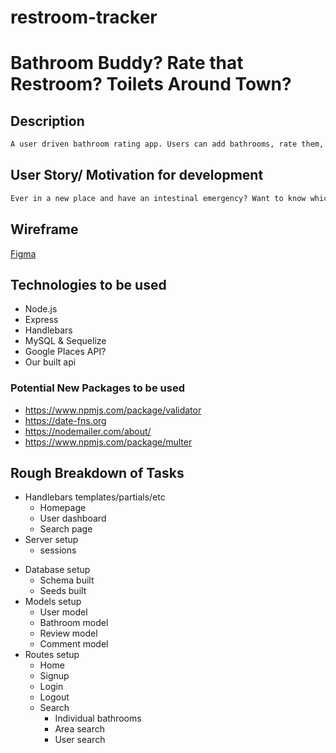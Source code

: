 # restroom-tracker

# Bathroom Buddy? Rate that Restroom? Toilets Around Town?

## Description
```md
A user driven bathroom rating app. Users can add bathrooms, rate them, leave comments, etc.
```
## User Story/ Motivation for development
```md
Ever in a new place and have an intestinal emergency? Want to know which stores around you have a nice bathroom to relieve yourself in peace? (NAME) is a user driven app for you to find the best bathroom in your vicinity!
```
## Wireframe
[Figma](https://www.figma.com/file/7RZH5TiqERMhoe66QA451y/Wireframing-in-Figma?node-id=0%3A1)

## Technologies to be used
- Node.js
- Express
- Handlebars
- MySQL & Sequelize
- Google Places API?
- Our built api

### Potential New Packages to be used
- https://www.npmjs.com/package/validator
- https://date-fns.org
- https://nodemailer.com/about/
- https://www.npmjs.com/package/multer

## Rough Breakdown of Tasks
- Handlebars templates/partials/etc
    - Homepage
    - User dashboard
    - Search page
- Server setup
    - sessions
* Database setup
    * Schema built
    * Seeds built
* Models setup
    * User model
    * Bathroom model
    * Review model
    * Comment model
* Routes setup
    * Home
    * Signup
    * Login
    * Logout
    * Search
        * Individual bathrooms
        * Area search
        * User search
